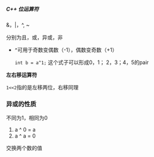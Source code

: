 ##### C++ 位运算符

&，|，^, ~

分别为且，或，异或，非

* ^可用于奇数变偶数（-1），偶数变奇数（+1）

  `int b = a^1;`  这个式子可以形成0，1； 2，3；4，5的pair

**左右移运算符**

`1<<2`指的是左移两位，右移同理



### 异或的性质

不同为1，相同为0

1.  a ^ 0 = a
2.  a ^ a = 0

交换两个数的值